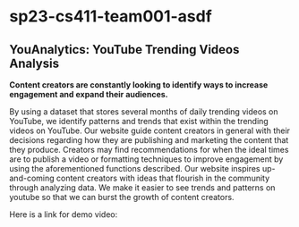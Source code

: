 # sp23-cs411-team001-asdf

## YouAnalytics: YouTube Trending Videos Analysis
**Content creators are constantly looking to identify ways to increase engagement and expand their audiences.**

By using a dataset that stores several months of daily trending videos on YouTube, we identify patterns and trends that exist within the trending videos on YouTube. Our website guide content creators in general with their decisions regarding how they are publishing and marketing the content that they produce. Creators may find recommendations for when the ideal times are to publish a video or formatting techniques to improve engagement by using the aforementioned functions described. Our website inspires up-and-coming content creators with ideas that flourish in the community through analyzing data. We make it easier to see trends and patterns on youtube so that we can burst the growth of content creators.

Here is a link for demo video:
